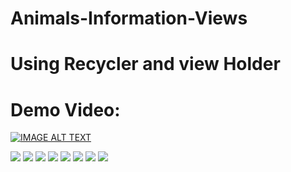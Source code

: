 # Animals-Information-Views
# Using Recycler and view Holder
# Demo Video:

[![IMAGE ALT TEXT](http://img.youtube.com/vi/vVgwJe8dxWA/0.jpg)](https://www.youtube.com/watch?v=vVgwJe8dxWA)

![](app/Captures/C1.png) ![](app/Captures/C2.png)
![](app/Captures/C3.png) ![](app/Captures/C4.png)
![](app/Captures/C5.png) ![](app/Captures/C6.png)
![](app/Captures/C7.png) ![](app/Captures/C8.png)
